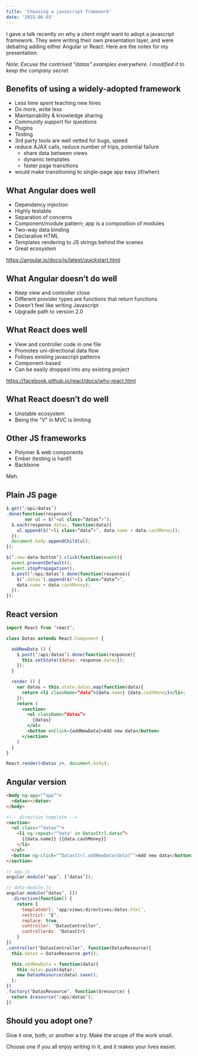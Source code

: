 ```yaml
---
title: 'Choosing a javascript framework'
date: '2015-06-03'
---
```


I gave a talk recently on why a client might want to adopt a javascript framework. They were writing their own presentation layer, and were debating adding either Angular or React. Here are the notes for my presentation.

_Note: Excuse the contrived "datas" examples everywhere. I modified it to keep the company secret._

## Benefits of using a widely-adopted framework

- Less time spent teaching new hires
- Do more, write less
- Maintainability & knowledge sharing
- Community support for questions
- Plugins
- Testing
- 3rd party tools are well vetted for bugs, speed
- reduce AJAX calls, reduce number of trips, potential failure
  - share data between views
  - dynamic templates
  - faster page transitions
- would make transitioning to single-page app easy (if/when)

## What Angular does well

- Dependency injection
- Highly testable
- Separation of concerns
- Component/module pattern; app is a composition of modules
- Two-way data binding
- Declarative HTML
- Templates rendering to JS strings behind the scenes
- Great ecosystem

https://angular.io/docs/js/latest/quickstart.html

## What Angular doesn’t do well

- Keep view and controller close
- Different provider types are functions that return functions
- Doesn’t feel like writing Javascript
- Upgrade path to version 2.0

## What React does well

- View and controller code in one file
- Promotes uni-directional data flow
- Follows existing javascript patterns
- Component-based
- Can be easily dropped into any existing project

https://facebook.github.io/react/docs/why-react.html

## What React doesn’t do well

- Unstable ecosystem
- Being the “V” in MVC is limiting

## Other JS frameworks

- Polymer & web components
- Ember (testing is hard!)
- Backbone

Meh.

## Plain JS page

```js
$.get(‘/api/datas’)
.done(function(response){
       var ul = $(‘<ul class=“datas”>’);
  $.each(response.datas, function(data){
    ul.append($(‘<li class=“data”>’, data.name + data.cashMoney));
  });
  document.body.appendChild(ul);
});

$(‘.new-data-button’).click(function(event){
  event.preventDefault();
  event.stopPropagation();
  $.post(‘/api/datas’).done(function(response){
    $(‘.datas’).append($(‘<li class=“data”>’,
    data.name + data.cashMoney);
  });
});
```

## React version

```jsx
import React from ‘react’;

class Datas extends React.Component {

  addNewData () {
    $.post(‘/api/datas’).done(function(response){
      this.setState({datas: response.datas});
    });
  }

  render () {
    var datas = this.state.datas.map(function(data){
      return <li className=“data”>{data.name} {data.cashMoney}</li>;
    });
    return (
      <section>
        <ul className=“datas”>
          {datas}
        </ul>
        <button onClick={addNewData}>Add new data</button>
      </section>
    )
  }
}

React.render(<Datas />, document.body);
```

## Angular version

```html
<body ng-app="“app”">
  <datas></datas>
</body>

<!-- directive template -->
<section>
  <ul class="“datas”">
    <li ng-repeat="“data" in DatasCtrl.datas”>
      {{data.name}} {{data.cashMoney}}
    </li>
  </ul>
  <button ng-click="“DatasCtrl.addNewData(data)”">Add new data</button>
</section>
```

```js
// app.js
angular.module(‘app’, [‘datas’]);

// data-module.js
angular.module(‘datas’, [])
  .directive(function() {
    return {
      templateUrl: ‘app/views/directives/datas.html’,
      restrict: ‘E’,
      replace: true,
      controller: ‘DatasController’,
      controllerAs: ‘DatasCtrl
    }
})
.controller(‘DatasController’, function(DatasResource){
  this.datas = DatasResource.get();

  this.addNewData = function(data){
    this.datas.push(data);
    new DatasResource(data).save();
  };
})
.factory(‘DatasResource’, function($resource) {
  return $resource(‘/api/datas’);
})
```

## Should you adopt one?

Give it one, both, or another a try. Make the scope of the work small.

Choose one if you all enjoy writing in it, and it makes your lives easier.
